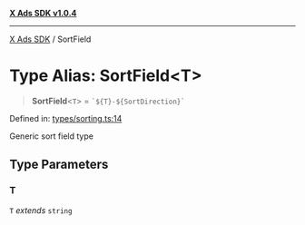 [**X Ads SDK v1.0.4**](../README.md)

***

[X Ads SDK](../globals.md) / SortField

# Type Alias: SortField\<T\>

> **SortField**\<`T`\> = `` `${T}-${SortDirection}` ``

Defined in: [types/sorting.ts:14](https://github.com/kage1020/x-ads-sdk/blob/main/src/types/sorting.ts#L14)

Generic sort field type

## Type Parameters

### T

`T` *extends* `string`
